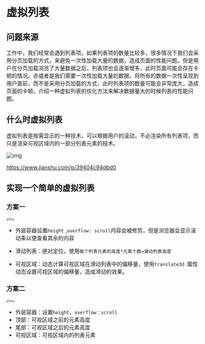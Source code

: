 # 虚拟列表

## 问题来源

​	工作中，我们经常会遇到列表项。如果列表项的数量比较多，很多情况下我们会采用分页加载的方式，来避免一次性加载大量的数据，造成页面的性能问题。但是用户在分页加载浏览了大量数据之后，列表项也会逐渐增多，此时页面可能会存在卡顿的情况。亦或者是我们需要一次性加载大量的数据，将所有的数据一次性呈现到用户面前，而不是采用分页加载的方式，此时列表项的数量可能会非常庞大，造成页面的卡顿。介绍一种虚拟列表的优化方法来解决数据量大的时候列表的性能问题。

## 什么时虚拟列表

虚拟列表是按需显示的一种技术，可以根据用户的滚动，不必渲染所有列表项，而只是渲染可视区域内的一部分列表元素的技术。

![img](https://upload-images.jianshu.io/upload_images/20672535-fe03aee58f31b71d.png?imageMogr2/auto-orient/strip|imageView2/2/w/720/format/webp)

https://www.jianshu.com/p/39404c94dbd0

## 实现一个简单的虚拟列表

### 方案一

<img src="https://upload-images.jianshu.io/upload_images/20672535-46400265e1da0214.png?imageMogr2/auto-orient/strip|imageView2/2/w/830/format/webp" alt="img" style="zoom:50%;" />

* 外层容器设置`height` ,`overflow: scroll`内容会被修剪，但是浏览器会显示滚动条以便查看其余的内容

* 滑动列表：绝对定位，使用`每个列表元素的高度*元素个数=滑动列表高度`
* 可视区域：动态计算可视区域在滑动列表中的偏移量，使用`translate3d `属性动态设置可视区域的偏移量，造成滑动的效果。

### 方案二 

<img src="https://upload-images.jianshu.io/upload_images/20672535-76ae2cc04c6cae79.png?imageMogr2/auto-orient/strip|imageView2/2/w/836/format/webp" alt="img" style="zoom:50%;" />

- 外层容器：设置`height`，`overflow：scroll`
- 顶部：可视区域之前的元素高度
- 尾部：可视区域之后的元素高度
- 可视区域：可视区域内的列表元素